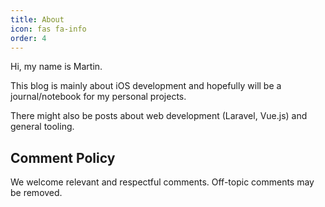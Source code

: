 ```yaml
---
title: About
icon: fas fa-info
order: 4
---
```


Hi, my name is Martin.  

This blog is mainly about iOS development and hopefully will be a journal/notebook for my personal projects. 

There might also be posts about web development (Laravel, Vue.js) and general tooling.


## Comment Policy

We welcome relevant and respectful comments. Off-topic comments may be removed.

